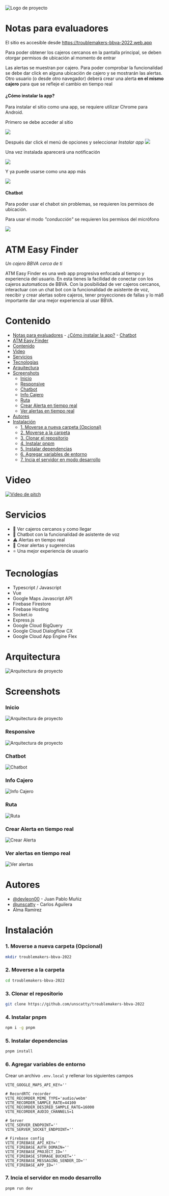 ![Logo de proyecto](https://github.com/unscatty/atms-bbva-2022/blob/master/presentacionAssets/192x192.png)

# Notas para evaluadores

El sitio es accesible desde https://troublemakers-bbva-2022.web.app

Para poder obtener los cajeros cercanos en la pantalla principal, se deben otorgar permisos de ubicación al momento de entrar

Las alertas se muestran por cajero. Para poder comprobar la funcionalidad se debe dar click en alguna ubicación de cajero y se mostrarán las alertas. Otro usuario (o desde otro navegador) deberá crear una alerta **en el mismo cajero** para que se refleje el cambio en tiempo real

#### ¿Cómo instalar la app?

Para instalar el sitio como una app, se requiere utilizar Chrome para Android.

Primero se debe acceder al sitio

![](presentacionAssets/notas_evaluadores/chrome_1.jpeg)

Después dar click el menú de opciones y seleccionar *Instalar app*
![](presentacionAssets/notas_evaluadores/chrome_2.jpeg)

Una vez instalada aparecerá una notificación

![](presentacionAssets/notas_evaluadores/notificacion.jpeg)

Y ya puede usarse como una app más

![](presentacionAssets/notas_evaluadores/apps.png)

#### Chatbot

Para poder usar el chabot sin problemas, se requieren los permisos de ubicación.

Para usar el modo *"conducción"* se requieren los permisos del micrófono

![](presentacionAssets/chatbotMicrofono.png)

# ATM Easy Finder

*Un cajero BBVA cerca de ti*

ATM Easy Finder es una web app progresiva enfocada al tiempo y experiencia del usuario. En esta tienes la facilidad de conectar con los cajeros automaticos de BBVA. Con la posibilidad de ver cajeros cercanos, interactuar con un chat bot con la funcionalidad de asistente de voz, reecibir y crear alertas sobre cajeros, tener proyecciones de fallas y lo máß importante dar una mejor experiencia al usar BBVA.

# Contenido

- [Notas para evaluadores](#notas-para-evaluadores)
      - [¿Cómo instalar la app?](#cómo-instalar-la-app)
      - [Chatbot](#chatbot)
- [ATM Easy Finder](#atm-easy-finder)
- [Contenido](#contenido)
- [Video](#video)
- [Servicios](#servicios)
- [Tecnologías](#tecnologías)
- [Arquitectura](#arquitectura)
- [Screenshots](#screenshots)
    - [Inicio](#inicio)
    - [Responsive](#responsive)
    - [Chatbot](#chatbot-1)
    - [Info Cajero](#info-cajero)
    - [Ruta](#ruta)
    - [Crear Alerta en tiempo real](#crear-alerta-en-tiempo-real)
    - [Ver alertas en tiempo real](#ver-alertas-en-tiempo-real)
- [Autores](#autores)
- [Instalación](#instalación)
    - [1. Moverse a nueva carpeta (Opcional)](#1-moverse-a-nueva-carpeta-opcional)
    - [2. Moverse a la carpeta](#2-moverse-a-la-carpeta)
    - [3. Clonar el repositorio](#3-clonar-el-repositorio)
    - [4. Instalar pnpm](#4-instalar-pnpm)
    - [5. Instalar dependencias](#5-instalar-dependencias)
    - [6. Agregar variables de entorno](#6-agregar-variables-de-entorno)
    - [7. Incia el servidor en modo desarrollo](#7-incia-el-servidor-en-modo-desarrollo)

# Video

[![Video de pitch](https://github.com/unscatty/troublemakers-bbva-2022/blob/main/presentacionAssets/BBVAAnimation.png)](video)

# Servicios

- :atm: Ver cajeros cercanos y como llegar
- :robot: Chatbot con la funcionalidad de asistente de voz
- :warning: Alertas en tiempo real
- :raising_hand: Crear alertas y sugerencias
- :star: Una mejor experiencia de usuario

# Tecnologías

- Typescript / Javascript
- Vue
- Google Maps Javascript API
- Firebase Firestore
- Firebase Hosting
- Socket.io
- Express.js
- Google Cloud BigQuery
- Google Cloud Dialogflow CX
- Google Cloud App Engine Flex

# Arquitectura

![Arquitectura de proyecto](https://github.com/unscatty/atms-bbva-2022/blob/master/presentacionAssets/Arquitectura_page-0001.jpg)

# Screenshots

### Inicio
![Arquitectura de proyecto](https://github.com/unscatty/troublemakers-bbva-2022/blob/main/presentacionAssets/ATM-Easy-Finder.png)

### Responsive
![Arquitectura de proyecto](https://github.com/unscatty/troublemakers-bbva-2022/blob/main/presentacionAssets/responsive.png)

### Chatbot
![Chatbot](https://github.com/unscatty/troublemakers-bbva-2022/blob/main/presentacionAssets/chatbot.png)

### Info Cajero
![Info Cajero](https://github.com/unscatty/troublemakers-bbva-2022/blob/main/presentacionAssets/infoCajero.png)

### Ruta 
![Ruta](https://github.com/unscatty/troublemakers-bbva-2022/blob/main/presentacionAssets/rutas.png)

### Crear Alerta en tiempo real
![Crear Alerta](https://github.com/unscatty/troublemakers-bbva-2022/blob/main/presentacionAssets/alerta.png)

### Ver alertas en tiempo real
![Ver alertas](https://github.com/unscatty/troublemakers-bbva-2022/blob/main/presentacionAssets/alertaCreada.png)

# Autores

- [@devleon00](https://www.github.com/devleon00) - Juan Pablo Muñiz 
- [@unscatty](https://github.com/unscatty) - Carlos Aguilera
- Alma Ramírez

# Instalación

### 1. Moverse a nueva carpeta (Opcional)
```bash
mkdir troublemakers-bbva-2022
```
### 2. Moverse a la carpeta
```bash
cd troublemakers-bbva-2022
```
### 3. Clonar el repositorio
```bash
git clone https://github.com/unscatty/troublemakers-bbva-2022
```
### 4. Instalar pnpm
```bash
npm i -g pnpm
```

### 5. Instalar dependencias
```bash
pnpm install
```

### 6. Agregar variables de entorno
Crear un archivo `.env.local` y rellenar los siguientes campos

```
VITE_GOOGLE_MAPS_API_KEY=''

# RecordRTC recorder
VITE_RECORDER_MIME_TYPE='audio/webm'
VITE_RECORDER_SAMPLE_RATE=44100
VITE_RECORDER_DESIRED_SAMPLE_RATE=16000
VITE_RECORDER_AUDIO_CHANNELS=1

# Server
VITE_SERVER_ENDPOINT=''
VITE_SERVER_SOCKET_ENDPOINT=''

# Firebase config
VITE_FIREBASE_API_KEY=''
VITE_FIREBASE_AUTH_DOMAIN=''
VITE_FIREBASE_PROJECT_ID=''
VITE_FIREBASE_STORAGE_BUCKET=''
VITE_FIREBASE_MESSAGING_SENDER_ID=''
VITE_FIREBASE_APP_ID=''
```

### 7. Incia el servidor en modo desarrollo
```bash
pnpm run dev
```



